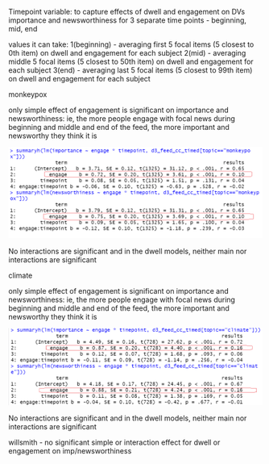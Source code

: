 Timepoint variable: to capture effects of dwell and engagement on DVs importance and newsworthiness for 3 separate time points - beginning, mid, end

values it can take:
1(beginning) - averaging first 5 focal items (5 closest to 0th item) on dwell and engagement for each subject
2(mid) - averaging middle 5 focal items (5 closest to 50th item) on dwell and engagement for each subject
3(end) - averaging last 5 focal items (5 closest to 99th item) on dwell and engagement for each subject

monkeypox

only simple effect of engagement is significant on importance and newsworthiness:
ie, the more people engage with focal news during beginning and middle and end of the feed, the more important and newsworthy they think it is

![](Pasted%20image%2020220715153629.png)

No interactions are significant and in the dwell models, neither main nor interactions are significant


climate

only simple effect of engagement is significant on importance and newsworthiness:
ie, the more people engage with focal news during beginning and middle and end of the feed, the more important and newsworthy they think it is

![](Pasted%20image%2020220715154436.png)


No interactions are significant and in the dwell models, neither main nor interactions are significant

willsmith - no significant simple or interaction effect for dwell or engagement on imp/newsworthiness